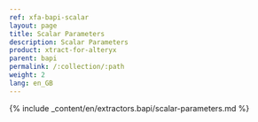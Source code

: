 ```yaml
---
ref: xfa-bapi-scalar
layout: page
title: Scalar Parameters
description: Scalar Parameters
product: xtract-for-alteryx
parent: bapi
permalink: /:collection/:path
weight: 2
lang: en_GB
---
```


{% include _content/en/extractors.bapi/scalar-parameters.md %} 